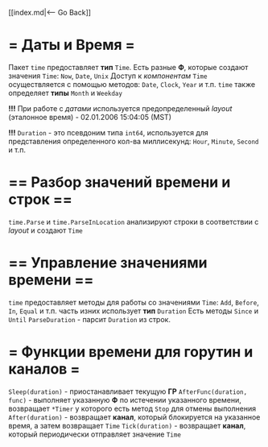 [[index.md|<-- Go Back]]

# = Даты и Время =
Пакет `time` предоставляет __тип__ `Time`. Есть разные __Ф__, которые создают значения `Time`: `Now`, `Date`, `Unix`
Доступ к _компонентам_ `Time` осуществляется с помощью методов: `Date`, `Clock`, `Year` и т.п.
`time` также определяет __типы__ `Month` и `Weekday`

__!!!__ При работе с _датами_ используется предопределенный _layout_ (эталонное время) - 02.01.2006 15:04:05 (MST)

__!!!__ `Duration` - это псевдоним типа `int64`, используется для представления определенного кол-ва миллисекунд: `Hour`, `Minute`, `Second` и т.п.

# == Разбор значений времени и строк ==
`time.Parse` и `time.ParseInLocation` анализируют строки в соответствии с _layout_ и создают `Time` 
# == Управление значениями времени ==
`time` предоставляет методы для работы со значениями `Time`: `Add`, `Before`, `In`, `Equal` и т.п. часть изних использует __тип__ `Duration` 
Есть методы `Since` и `Until`
`ParseDuration` - парсит `Duration` из строк.

# = Функции времени для горутин и каналов =
`Sleep(duration)` - приостанавливает текущую __ГР__
`AfterFunc(duration, func)` - выполняет указанную __Ф__ по истечении указанного времени, возвращает `*Timer` у которого есть метод `Stop` для отмены выполнения
`After(duration)` - возвращает __канал__, который блокируется на указанное время, а затем возвращает `Time`
`Tick(duration)` - возвращает __канал__, который периодически отправляет значение `Time`
